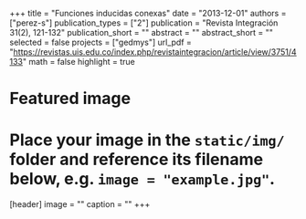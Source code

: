 +++
title = "Funciones inducidas conexas"
date = "2013-12-01"
authors = ["perez-s"]
publication_types = ["2"]
publication = "Revista Integración 31(2), 121-132"
publication_short = ""
abstract = ""
abstract_short = ""
selected = false
projects = ["gedmys"]
url_pdf = "https://revistas.uis.edu.co/index.php/revistaintegracion/article/view/3751/4133"
math = false
highlight = true
# Featured image
# Place your image in the `static/img/` folder and reference its filename below, e.g. `image = "example.jpg"`.
[header]
image = ""
caption = ""
+++

